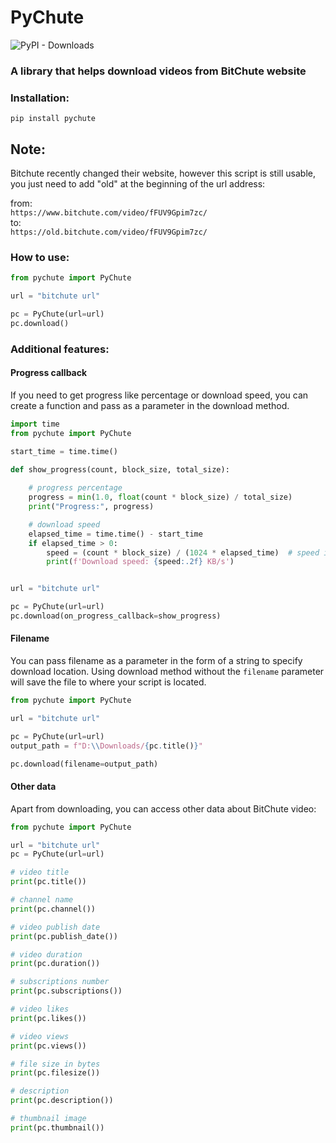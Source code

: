 # PyChute

![PyPI - Downloads](https://img.shields.io/pypi/dm/pychute)


### A library that helps download videos from BitChute website



### Installation:
`pip install pychute`

## Note:
Bitchute recently changed their website, however this script is still usable, you just need to add "old" at 
the beginning of the url address:

from:  
`https://www.bitchute.com/video/fFUV9Gpim7zc/`   
to:   
`https://old.bitchute.com/video/fFUV9Gpim7zc/`


### How to use:
```python
from pychute import PyChute

url = "bitchute url"

pc = PyChute(url=url)
pc.download()
```


### Additional features:


#### Progress callback
If you need to get progress like percentage or download speed, you can create a function 
and pass as a parameter in the download method.

```python
import time
from pychute import PyChute

start_time = time.time()

def show_progress(count, block_size, total_size):
    
    # progress percentage
    progress = min(1.0, float(count * block_size) / total_size)
    print("Progress:", progress)

    # download speed
    elapsed_time = time.time() - start_time
    if elapsed_time > 0:
        speed = (count * block_size) / (1024 * elapsed_time)  # speed in KB/s
        print(f'Download speed: {speed:.2f} KB/s')


url = "bitchute url"

pc = PyChute(url=url)
pc.download(on_progress_callback=show_progress)
```


#### Filename
You can pass filename as a parameter in the form of a string to specify download location.
Using download method without the `filename` parameter will save the file to where your script is located.

```python
from pychute import PyChute

url = "bitchute url"

pc = PyChute(url=url)
output_path = f"D:\\Downloads/{pc.title()}"

pc.download(filename=output_path)
```


#### Other data
Apart from downloading, you can access other data about BitChute video:

```python
from pychute import PyChute

url = "bitchute url"
pc = PyChute(url=url)

# video title
print(pc.title())

# channel name
print(pc.channel())

# video publish date
print(pc.publish_date())

# video duration
print(pc.duration())

# subscriptions number
print(pc.subscriptions())

# video likes
print(pc.likes())

# video views
print(pc.views())

# file size in bytes
print(pc.filesize())

# description
print(pc.description())

# thumbnail image
print(pc.thumbnail())
```
